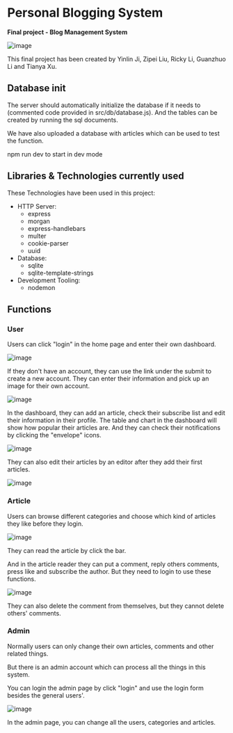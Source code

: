 # Personal Blogging System 

**Final project - Blog Management System**

![image](https://github.com/UOA-PGCIT-FULLTIME/group-6-s2-23-v1/assets/82685227/0ee28524-6828-447a-a9ff-0cc1174b532d)


This final project has been created by Yinlin Ji, Zipei Liu, Ricky Li, Guanzhuo Li and Tianya Xu.



## Database init

The server should automatically initialize the database if it needs to (commented code provided in src/db/database.js).
And the tables can be created by running the sql documents.

We have also uploaded a database with articles which can be used to test the function.

npm run dev to start in dev mode

## Libraries & Technologies currently used

These Technologies have been used in this project:

- HTTP Server:
  - express
  - morgan
  - express-handlebars
  - multer
  - cookie-parser 
  - uuid 
- Database:
  - sqlite
  - sqlite-template-strings 
- Development Tooling:
  - nodemon

## Functions


### User

Users can click "login" in the home page and enter their own dashboard.

![image](https://github.com/UOA-PGCIT-FULLTIME/group-6-s2-23-v1/assets/82685227/12d895bc-0d99-4849-bd6b-ae407c6f6c21)

If they don't have an account, they can use the link under the submit to create a new account. They can enter their information and pick up an image for their own account.

![image](https://github.com/UOA-PGCIT-FULLTIME/group-6-s2-23-v1/assets/82685227/ed9f7f4a-6f33-4c8e-9650-418cc0ef3fe9)

In the dashboard, they can add an article, check their subscribe list and edit their information in their profile. The table and chart in the dashboard will show how popular their articles are. And they can check their notifications by clicking the "envelope" icons.

![image](https://github.com/UOA-PGCIT-FULLTIME/group-6-s2-23-v1/assets/82685227/5c14b633-bd6a-4b81-9483-e7225aad4cc2)

They can also edit their articles by an editor after they add their first articles.

![image](https://github.com/UOA-PGCIT-FULLTIME/group-6-s2-23-v1/assets/82685227/2d1c54d6-aa5a-4f8b-ac3c-1246fc9d0317)


### Article

Users can browse different categories and choose which kind of articles they like before they login.

![image](https://github.com/UOA-PGCIT-FULLTIME/group-6-s2-23-v1/assets/82685227/b50b53dd-fba9-4623-8e49-9f38786e5053)

They can read the article by click the bar.

And in the article reader they can put a comment, reply others comments, press like and subscribe the author. But they need to login to use these functions.  

![image](https://github.com/UOA-PGCIT-FULLTIME/group-6-s2-23-v1/assets/82685227/20b2a695-6342-48bc-870a-156247ed8940)

They can also delete the comment from themselves, but they cannot delete others' comments.

### Admin

Normally users can only change their own articles, comments and other related things.

But there is an admin account which can process all the things in this system.

You can login the admin page by click "login" and use the login form besides the general users'.

![image](https://github.com/UOA-PGCIT-FULLTIME/group-6-s2-23-v1/assets/82685227/965c9952-6132-4cb2-a896-bae1907f9f19)

In the admin page, you can change all the users, categories and articles.


